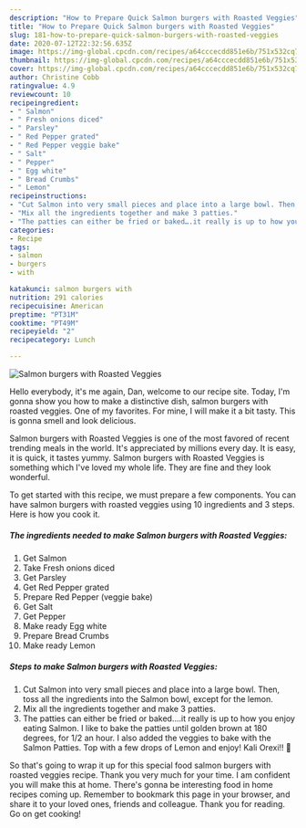 ```yaml
---
description: "How to Prepare Quick Salmon burgers with Roasted Veggies"
title: "How to Prepare Quick Salmon burgers with Roasted Veggies"
slug: 181-how-to-prepare-quick-salmon-burgers-with-roasted-veggies
date: 2020-07-12T22:32:56.635Z
image: https://img-global.cpcdn.com/recipes/a64cccecdd851e6b/751x532cq70/salmon-burgers-with-roasted-veggies-recipe-main-photo.jpg
thumbnail: https://img-global.cpcdn.com/recipes/a64cccecdd851e6b/751x532cq70/salmon-burgers-with-roasted-veggies-recipe-main-photo.jpg
cover: https://img-global.cpcdn.com/recipes/a64cccecdd851e6b/751x532cq70/salmon-burgers-with-roasted-veggies-recipe-main-photo.jpg
author: Christine Cobb
ratingvalue: 4.9
reviewcount: 10
recipeingredient:
- " Salmon"
- " Fresh onions diced"
- " Parsley"
- " Red Pepper grated"
- " Red Pepper veggie bake"
- " Salt"
- " Pepper"
- " Egg white"
- " Bread Crumbs"
- " Lemon"
recipeinstructions:
- "Cut Salmon into very small pieces and place into a large bowl. Then, toss all the ingredients into the Salmon bowl, except for the lemon."
- "Mix all the ingredients together and make 3 patties."
- "The patties can either be fried or baked….it really is up to how you enjoy eating Salmon. I like to bake the patties until golden brown at 180 degrees, for 1/2 an hour. I also added the veggies to bake with the Salmon Patties. Top with a few drops of Lemon and enjoy! Kali Orexi!! 🙂"
categories:
- Recipe
tags:
- salmon
- burgers
- with

katakunci: salmon burgers with 
nutrition: 291 calories
recipecuisine: American
preptime: "PT31M"
cooktime: "PT49M"
recipeyield: "2"
recipecategory: Lunch

---
```



![Salmon burgers with Roasted Veggies](https://img-global.cpcdn.com/recipes/a64cccecdd851e6b/751x532cq70/salmon-burgers-with-roasted-veggies-recipe-main-photo.jpg)

Hello everybody, it's me again, Dan, welcome to our recipe site. Today, I'm gonna show you how to make a distinctive dish, salmon burgers with roasted veggies. One of my favorites. For mine, I will make it a bit tasty. This is gonna smell and look delicious.

Salmon burgers with Roasted Veggies is one of the most favored of recent trending meals in the world. It's appreciated by millions every day. It is easy, it is quick, it tastes yummy. Salmon burgers with Roasted Veggies is something which I've loved my whole life. They are fine and they look wonderful.




To get started with this recipe, we must prepare a few components. You can have salmon burgers with roasted veggies using 10 ingredients and 3 steps. Here is how you cook it.

<!--inarticleads1-->

##### The ingredients needed to make Salmon burgers with Roasted Veggies:

1. Get  Salmon
1. Take  Fresh onions diced
1. Get  Parsley
1. Get  Red Pepper grated
1. Prepare  Red Pepper (veggie bake)
1. Get  Salt
1. Get  Pepper
1. Make ready  Egg white
1. Prepare  Bread Crumbs
1. Make ready  Lemon




<!--inarticleads2-->

##### Steps to make Salmon burgers with Roasted Veggies:

1. Cut Salmon into very small pieces and place into a large bowl. Then, toss all the ingredients into the Salmon bowl, except for the lemon.
1. Mix all the ingredients together and make 3 patties.
1. The patties can either be fried or baked….it really is up to how you enjoy eating Salmon. I like to bake the patties until golden brown at 180 degrees, for 1/2 an hour. I also added the veggies to bake with the Salmon Patties. Top with a few drops of Lemon and enjoy! Kali Orexi!! 🙂




So that's going to wrap it up for this special food salmon burgers with roasted veggies recipe. Thank you very much for your time. I am confident you will make this at home. There's gonna be interesting food in home recipes coming up. Remember to bookmark this page in your browser, and share it to your loved ones, friends and colleague. Thank you for reading. Go on get cooking!
